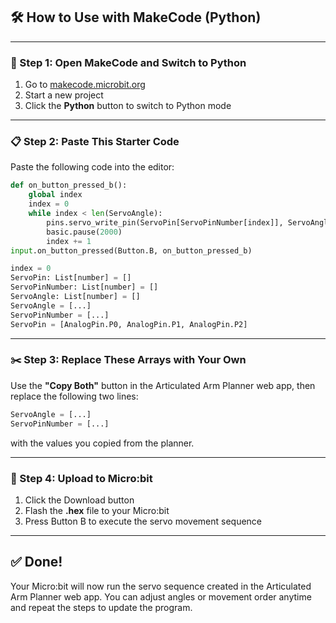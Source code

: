 ## 🛠️ How to Use with MakeCode (Python)

---

### 📌 Step 1: Open MakeCode and Switch to Python

1. Go to [makecode.microbit.org](https://makecode.microbit.org/)
2. Start a new project
3. Click the **Python** button to switch to Python mode

---

### 📋 Step 2: Paste This Starter Code

Paste the following code into the editor:

```python
def on_button_pressed_b():
    global index
    index = 0
    while index < len(ServoAngle):
        pins.servo_write_pin(ServoPin[ServoPinNumber[index]], ServoAngle[index])
        basic.pause(2000)
        index += 1
input.on_button_pressed(Button.B, on_button_pressed_b)

index = 0
ServoPin: List[number] = []
ServoPinNumber: List[number] = []
ServoAngle: List[number] = []
ServoAngle = [...]
ServoPinNumber = [...]
ServoPin = [AnalogPin.P0, AnalogPin.P1, AnalogPin.P2]
```

---

### ✂️ Step 3: Replace These Arrays with Your Own

Use the **"Copy Both"** button in the Articulated Arm Planner web app, then replace the following two lines:

```python
ServoAngle = [...]
ServoPinNumber = [...]
```

with the values you copied from the planner.

---

### 🔁 Step 4: Upload to Micro:bit

1. Click the Download button
2. Flash the **.hex** file to your Micro:bit
3. Press Button B to execute the servo movement sequence

---

## ✅ Done!

Your Micro:bit will now run the servo sequence created in the Articulated Arm Planner web app. You can adjust angles or movement order anytime and repeat the steps to update the program.
